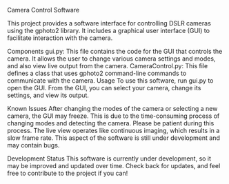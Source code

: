 Camera Control Software

This project provides a software interface for controlling DSLR cameras using the gphoto2 library. It includes a graphical user interface (GUI) to facilitate interaction with the camera.

Components
gui.py: This file contains the code for the GUI that controls the camera. It allows the user to change various camera settings and modes, and also view live output from the camera.
CameraControl.py: This file defines a class that uses gphoto2 command-line commands to communicate with the camera.
Usage
To use this software, run gui.py to open the GUI. From the GUI, you can select your camera, change its settings, and view its output.

Known Issues
After changing the modes of the camera or selecting a new camera, the GUI may freeze. This is due to the time-consuming process of changing modes and detecting the camera. Please be patient during this process.
The live view operates like continuous imaging, which results in a slow frame rate. This aspect of the software is still under development and may contain bugs.

Development Status
This software is currently under development, so it may be improved and updated over time. Check back for updates, and feel free to contribute to the project if you can!
